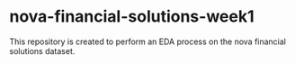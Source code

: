# nova-financial-solutions-week1
This repository is created to perform an EDA process on the nova financial solutions dataset.
